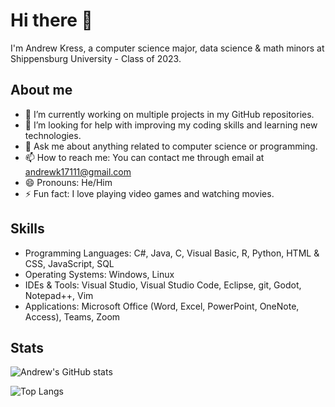 # Hi there 👋

I'm Andrew Kress, a computer science major, data science & math minors at Shippensburg University - Class of 2023.

## About me

- 🔭 I’m currently working on multiple projects in my GitHub repositories.
- 🤔 I’m looking for help with improving my coding skills and learning new technologies.
- 💬 Ask me about anything related to computer science or programming.
- 📫 How to reach me: You can contact me through email at andrewk17111@gmail.com
- 😄 Pronouns: He/Him
- ⚡ Fun fact: I love playing video games and watching movies.

## Skills
- Programming Languages: C#, Java, C, Visual Basic, R, Python, HTML & CSS, JavaScript, SQL
- Operating Systems: Windows, Linux
- IDEs & Tools: Visual Studio, Visual Studio Code, Eclipse, git, Godot, Notepad++, Vim
- Applications: Microsoft Office (Word, Excel, PowerPoint, OneNote, Access), Teams, Zoom

## Stats

![Andrew's GitHub stats](https://github-readme-stats.vercel.app/api?username=andrewk17111&show_icons=true&theme=radical)

![Top Langs](https://github-readme-stats.vercel.app/api/top-langs/?username=andrewk17111&layout=compact&theme=radical)
